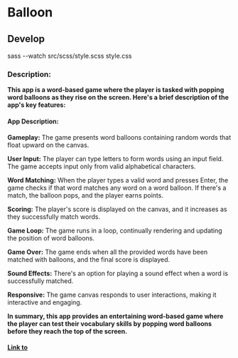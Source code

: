 # Balloon

## Develop

sass --watch src/scss/style.scss style.css

### Description:

**This app is a word-based game where the player is tasked with popping word balloons as they rise on the screen. Here's a brief description of the app's key features:**

#### App Description:

**Gameplay:** The game presents word balloons containing random words that float upward on the canvas.

**User Input:** The player can type letters to form words using an input field. The game accepts input only from valid alphabetical characters.

**Word Matching:** When the player types a valid word and presses Enter, the game checks if that word matches any word on a word balloon. If there's a match, the balloon pops, and the player earns points.

**Scoring:** The player's score is displayed on the canvas, and it increases as they successfully match words.

**Game Loop:** The game runs in a loop, continually rendering and updating the position of word balloons.

**Game Over:** The game ends when all the provided words have been matched with balloons, and the final score is displayed.

**Sound Effects:** There's an option for playing a sound effect when a word is successfully matched.

**Responsive:** The game canvas responds to user interactions, making it interactive and engaging.

**In summary, this app provides an entertaining word-based game where the player can test their vocabulary skills by popping word balloons before they reach the top of the screen.**

#### [Link to](https://resplendent-smakager-80ad70.netlify.app/)
